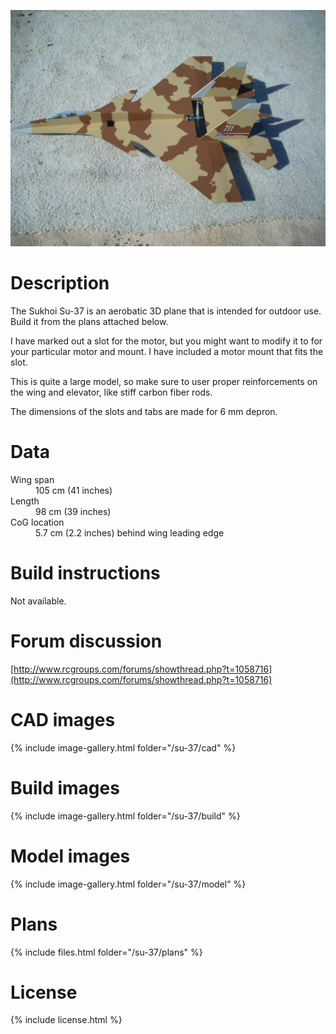 ![Sukhoi Su-37 Super Flanker](./13.jpg)

# Description

The Sukhoi Su-37 is an aerobatic 3D plane that is intended for outdoor use. Build it from the plans attached below.

I have marked out a slot for the motor, but you might want to modify it to for your particular motor and mount. I have included a motor mount that fits the slot.

This is quite a large model, so make sure to user proper reinforcements on the wing and elevator, like stiff carbon fiber rods.

The dimensions of the slots and tabs are made for 6 mm depron.

# Data

<dl>
  <dt>Wing span</dt>
  <dd>105 cm (41 inches)</dd>
  <dt>Length</dt>
  <dd>98 cm (39 inches)</dd>
  <dt>CoG location</dt>
  <dd>5.7 cm (2.2 inches) behind wing leading edge</dd>
</dl>

# Build instructions

Not available.

# Forum discussion

[http://www.rcgroups.com/forums/showthread.php?t=1058716](http://www.rcgroups.com/forums/showthread.php?t=1058716)

# CAD images

{% include image-gallery.html folder="/su-37/cad" %}

# Build images

{% include image-gallery.html folder="/su-37/build" %}

# Model images

{% include image-gallery.html folder="/su-37/model" %}

# Plans

{% include files.html folder="/su-37/plans" %}

# License

{% include license.html %}
